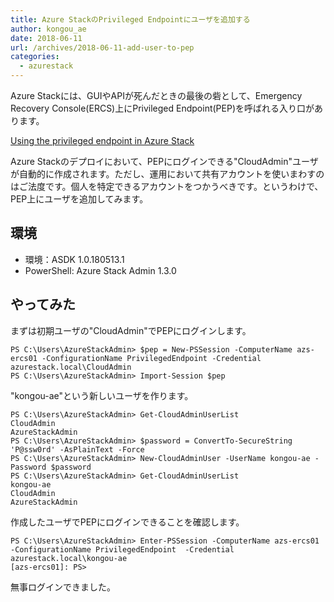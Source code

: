```yaml
---
title: Azure StackのPrivileged Endpointにユーザを追加する
author: kongou_ae
date: 2018-06-11
url: /archives/2018-06-11-add-user-to-pep
categories:
  - azurestack
---
```


Azure Stackには、GUIやAPIが死んだときの最後の砦として、Emergency Recovery Console(ERCS)上にPrivileged Endpoint(PEP)を呼ばれる入り口があります。

[Using the privileged endpoint in Azure Stack](https://docs.microsoft.com/en-us/azure/azure-stack/azure-stack-privileged-endpoint)

Azure Stackのデプロイにおいて、PEPにログインできる"CloudAdmin"ユーザが自動的に作成されます。ただし、運用において共有アカウントを使いまわすのはご法度です。個人を特定できるアカウントをつかうべきです。というわけで、PEP上にユーザを追加してみます。

## 環境

- 環境：ASDK 1.0.180513.1
- PowerShell: Azure Stack Admin 1.3.0

## やってみた

まずは初期ユーザの"CloudAdmin"でPEPにログインします。

```
PS C:\Users\AzureStackAdmin> $pep = New-PSSession -ComputerName azs-ercs01 -ConfigurationName PrivilegedEndpoint -Credential azurestack.local\CloudAdmin
PS C:\Users\AzureStackAdmin> Import-Session $pep
```

"kongou-ae"という新しいユーザを作ります。

```
PS C:\Users\AzureStackAdmin> Get-CloudAdminUserList
CloudAdmin
AzureStackAdmin
PS C:\Users\AzureStackAdmin> $password = ConvertTo-SecureString 'P@ssw0rd' -AsPlainText -Force
PS C:\Users\AzureStackAdmin> New-CloudAdminUser -UserName kongou-ae -Password $password
PS C:\Users\AzureStackAdmin> Get-CloudAdminUserList
kongou-ae
CloudAdmin
AzureStackAdmin
```

作成したユーザでPEPにログインできることを確認します。

```
PS C:\Users\AzureStackAdmin> Enter-PSSession -ComputerName azs-ercs01 -ConfigurationName PrivilegedEndpoint  -Credential azurestack.local\kongou-ae
[azs-ercs01]: PS>
```

無事ログインできました。
